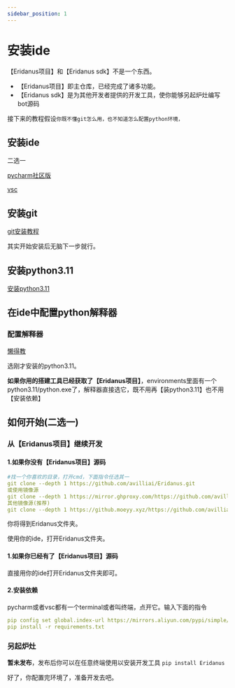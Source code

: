 ```yaml
---
sidebar_position: 1
---
```

# 安装ide

【Eridanus项目】和【Eridanus sdk】不是一个东西。
- 【Eridanus项目】即主仓库，已经完成了诸多功能。
- 【Eridanus sdk】是为其他开发者提供的开发工具，使你能够另起炉灶编写bot源码

接下来的教程假设`你既不懂git怎么用，也不知道怎么配置python环境，`
## 安装ide
二选一

[pycharm社区版](https://blog.csdn.net/wangmeixi/article/details/103840541)

[vsc](https://blog.csdn.net/leah126/article/details/131661331)
## 安装git
[git安装教程](https://blog.csdn.net/mukes/article/details/115693833)

其实开始安装后无脑下一步就行。
## 安装python3.11
[安装python3.11](https://blog.csdn.net/MichaelJiangJunC/article/details/129996726)
## 在ide中配置python解释器
### 配置解释器
[懒得教](https://blog.csdn.net/qq_42432673/article/details/108440370)

选刚才安装的python3.11。

**如果你用的搭建工具已经获取了【Eridanus项目】**，environments里面有一个python3.11/python.exe了，解释器直接选它，既不用再【装python3.11】也不用【安装依赖】
## 如何开始(二选一)
### 从【Eridanus项目】继续开发
#### 1.如果你没有【Eridanus项目】源码
```yaml
#找一个你喜欢的目录，打开cmd，下面指令任选其一
git clone --depth 1 https://github.com/avilliai/Eridanus.git
或使用镜像源
git clone --depth 1 https://mirror.ghproxy.com/https://github.com/avilliai/Eridanus
其他镜像源(推荐)
git clone --depth 1 https://github.moeyy.xyz/https://github.com/avilliai/Eridanus
```

你将得到Eridanus文件夹。

使用你的ide，打开Eridanus文件夹。
#### 1.如果你已经有了【Eridanus项目】源码
直接用你的ide打开Eridanus文件夹即可。
#### 2.安装依赖
pycharm或者vsc都有一个terminal或者叫终端，点开它。输入下面的指令
```yaml
pip config set global.index-url https://mirrors.aliyun.com/pypi/simple/
pip install -r requirements.txt
```
### 另起炉灶
**暂未发布**，发布后你可以在任意终端使用以安装开发工具
`pip install Eridanus`

好了，你配置完环境了，准备开发去吧。